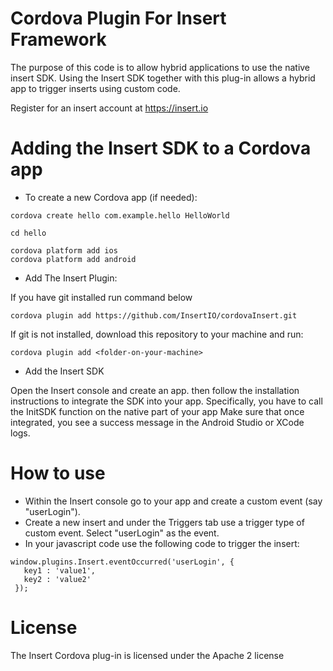 # Cordova Plugin For Insert Framework


The purpose of this code is to allow hybrid applications to use the native insert SDK. Using the Insert SDK together with this plug-in allows a hybrid app to trigger inserts using custom code.

Register for an insert account at https://insert.io


Adding the Insert SDK to a Cordova app
======================================
* To create a new Cordova app (if needed):

```
cordova create hello com.example.hello HelloWorld

cd hello

cordova platform add ios
cordova platform add android
```
* Add The Insert Plugin:

If you have git installed run command below
```
cordova plugin add https://github.com/InsertIO/cordovaInsert.git
```
If git is not installed, download this repository to your machine and run:
```
cordova plugin add <folder-on-your-machine>
```

* Add the Insert SDK

Open the Insert console and create an app.  then follow the installation instructions to integrate the SDK into your app. Specifically, you have to call the InitSDK function on the native part of your app
Make sure that once integrated, you see a success message in the Android Studio or XCode logs.


How to use
==========
- Within the Insert console go to your app and create a custom event (say "userLogin"). 
- Create a new insert and under the Triggers tab use a trigger type of custom event. Select "userLogin" as the event.
- In your javascript code use the following code to trigger the insert:


```
window.plugins.Insert.eventOccurred('userLogin', {
   key1 : 'value1',
   key2 : 'value2'
 });

```

License
=======
The Insert Cordova plug-in is licensed under the Apache 2 license

